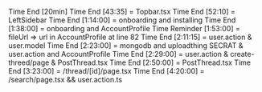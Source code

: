Time End [20min]
Time End [43:35] = Topbar.tsx
Time End [52:10] = LeftSidebar
Time End [1:14:00] = onboarding and installing
Time End [1:38:00] = onboarding and AccountProfile
Time Reminder [1:53:00] = fileUrl => url in AccountProfile at line 82
Time End [2:11:15] = user.action & user.model
Time End [2:23:00] = mongodb and uploadthing SECRAT & user.action and AccountProfile
Time End [2:29:00] = user.action & create-threed/page & PostThread.tsx
Time End [2:50:00] = PostThread.tsx
Time End [3:23:00] = /thread/[id]/page.tsx
Time End [4:20:00] = /search/page.tsx && user.action.ts

